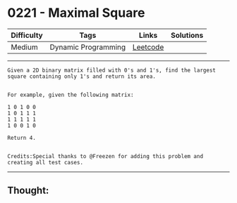# 0221 - Maximal Square

Difficulty  | Tags | Links | Solutions
----------- | ---- | ----- | -----
Medium | Dynamic Programming | [Leetcode](https://leetcode.com/problems/maximal-square/description/) |


-----------

```
Given a 2D binary matrix filled with 0's and 1's, find the largest square containing only 1's and return its area.


For example, given the following matrix:

1 0 1 0 0
1 0 1 1 1
1 1 1 1 1
1 0 0 1 0

Return 4.


Credits:Special thanks to @Freezen for adding this problem and creating all test cases.
```

-----------

## Thought:
